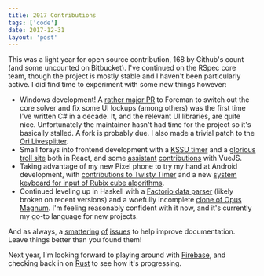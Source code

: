 ```yaml
---
title: 2017 Contributions
tags: ['code']
date: 2017-12-31
layout: 'post'
---
```


This was a light year for open source contribution, 168 by Github's count (and
some uncounted on Bitbucket). I've continued on the RSpec core team, though the
project is mostly stable and I haven't been particularly active. I did find
time to experiment with some new things however:

* Windows development! A [rather major PR](https://bitbucket.org/Nicksaurus/foreman/pull-requests/17) to Foreman to switch out the core solver and fix some UI lockups (among others) was the first time I've written C# in a decade. It, and the relevant UI libraries, are quite nice. Unfortunately the maintainer hasn't had time for the project so it's basically stalled. A fork is probably due. I also made a trivial patch to the [Ori Livesplitter](https://bitbucket.org/Nicksaurus/foreman/pull-requests/17).
* Small forays into frontend development with a [KSSU timer](https://github.com/xaviershay/kssu-timer) and a [glorious troll site](https://github.com/xaviershay/runnersonly) both in React, and some [assistant](https://github.com/yupferris/assistant/pull/3) [contributions](https://github.com/yupferris/assistant/pull/4) with VueJS.
* Taking advantage of my new Pixel phone to try my hand at Android development, with [contributions to Twisty Timer](https://github.com/aricneto/TwistyTimer/pull/113) and a new [system keyboard for input of Rubix cube algorithms](https://github.com/yupferris/assistant/pull/4).
* Continued leveling up in Haskell with a [Factorio data parser](https://github.com/xaviershay/factorio-hs) (likely broken on recent versions) and a woefully incomplete [clone of Opus Magnum](https://github.com/xaviershay/mopus-gagnum). I'm feeling reasonably confident with it now, and it's currently my go-to language for new projects.

And as always, a [smattering](https://github.com/looker/looker-sdk-ruby/issues/55) [of](https://github.com/stripe-contrib/pagerbot/issues/46) [issues](https://github.com/seattlerb/minitest/pull/672) to help improve documentation. Leave things better than you found them!

Next year, I'm looking forward to playing around with [Firebase](https://firebase.google.com/), and checking back in on [Rust](https://www.rust-lang.org/en-US/) to see how it's progressing.
